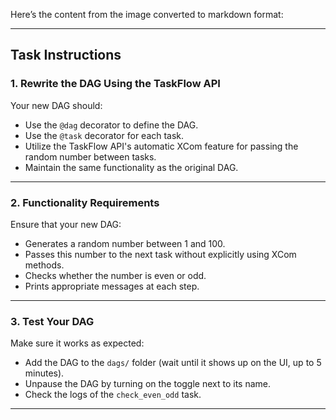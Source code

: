 Here’s the content from the image converted to markdown format:

---

## Task Instructions

### 1. Rewrite the DAG Using the TaskFlow API

Your new DAG should:
- Use the `@dag` decorator to define the DAG.
- Use the `@task` decorator for each task.
- Utilize the TaskFlow API's automatic XCom feature for passing the random number between tasks.
- Maintain the same functionality as the original DAG.

---

### 2. Functionality Requirements

Ensure that your new DAG:
- Generates a random number between 1 and 100.
- Passes this number to the next task without explicitly using XCom methods.
- Checks whether the number is even or odd.
- Prints appropriate messages at each step.

---

### 3. Test Your DAG

Make sure it works as expected:
- Add the DAG to the `dags/` folder (wait until it shows up on the UI, up to 5 minutes).
- Unpause the DAG by turning on the toggle next to its name.
- Check the logs of the `check_even_odd` task.

---